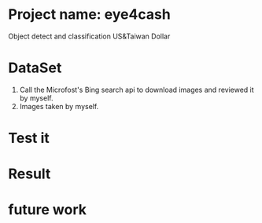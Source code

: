 # Project name: eye4cash
Object detect and classification US&amp;Taiwan Dollar

# DataSet
1. Call the Microfost's Bing search api to download images and reviewed it by myself.
2. Images taken by myself.

# Test it


# Result


# future work

